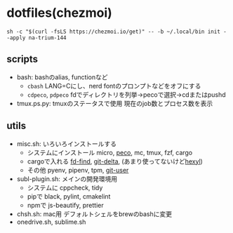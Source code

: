 # dotfiles(chezmoi)

```
sh -c "$(curl -fsLS https://chezmoi.io/get)" -- -b ~/.local/bin init --apply na-trium-144
```

## scripts
* bash: bashのalias, functionなど
	* `cbash` LANG=Cにし、nerd fontのプロンプトなどをオフにする
	* `cdpeco`, `pdpeco` fdでディレクトリを列挙→pecoで選択→cdまたはpushd
* tmux.ps.py: tmuxのステータスで使用 現在のjob数とプロセス数を表示

## utils
* misc.sh: いろいろインストールする
	* システムにインストール micro, [peco](https://github.com/peco/peco), mc, tmux, fzf, cargo
	* cargoで入れる [fd-find](https://github.com/sharkdp/fd), [git-delta](https://github.com/dandavison/delta), (あまり使ってないけど[hexyl](https://github.com/sharkdp/hexyl))
	* その他 pyenv, pipenv, tpm, [git-user](https://github.com/geongeorge/Git-User-Switch)
* subl-plugin.sh: メインの開発環境用
	* システムに cppcheck, tidy
	* pipで black, pylint, cmakelint
	* npmで js-beautify, prettier
* chsh.sh: mac用 デフォルトシェルをbrewのbashに変更
* onedrive.sh, sublime.sh
